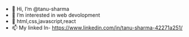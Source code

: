 - 👋 Hi, I’m @tanu-sharma
- 👀 I’m interested in web devolopment
- 🌱 html,css,javascript,react
- 📫 My linked In- https://www.linkedin.com/in/tanu-sharma-42271a251/

<!---
tanu-shar/tanu-shar is a ✨ special ✨ repository because its `README.md` (this file) appears on your GitHub profile.
You can click the Preview link to take a look at your changes.
--->

